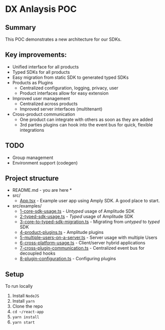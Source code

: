 # DX Anlaysis POC

## Summary
This POC demonstrates a new architecture for our SDKs.

## Key improvements:
* Unified interface for all products
* Typed SDKs for all products
* Easy migration from static SDK to generated typed SDKs
* Products as Plugins
  * Centralized configuration, logging, privacy, user
  * Product interfaces allow for easy extension
* Improved user management
  * Centralized across products
  * Improved server interfaces (multitenant)
* Cross-product communication
  * One product can integrate with others as soon as they are added
  * 3rd parties plugins can hook into the event bus for quick, flexible integrations

## TODO
* Group management
* Environment support (codegen)

## Project structure
* README.md - you are here *
* src/
  * [App.tsx](src/App.tsx) - Example user app using Amply SDK. A good place to start.
* src/examples/
  * [1-core-sdk-usage.ts](src/examples/1-core-sdk-usage.ts) - *Untyped* usage of Amplitude SDK
  * [2-typed-sdk-usage.ts](src/examples/2-typed-sdk-usage.ts) - *Typed* usage of Amplitude SDK
  * [3-core-to-typed-sdk-migration.ts](src/examples/3-core-to-typed-sdk-migration.ts) - Migrating from *untyped* to *typed* SDK
  * [4-product-plugins.ts](src/examples/4-product-plugins.ts) - Amplitude plugins
  * [5-multiple-users-on-a-server.ts](src/examples/5-multiple-users-on-a-server.ts) - Server usage with multiple Users
  * [6-cross-platform-usage.ts](src/examples/6-cross-platform-usage.ts) - Client/server hybrid applications
  * [7-cross-plugin-communication.ts](src/examples/7-cross-plugin-communication.ts) - Centralized event bus for decoupled hooks
  * [8-plugin-configuration.ts](src/examples/8-plugin-configuration.ts) - Configuring plugins

## Setup
To run locally
1. Install `NodeJS`
2. Install `yarn`
3. Clone the repo
4. `cd ~/react-app`
5. `yarn install`
6. `yarn start`
